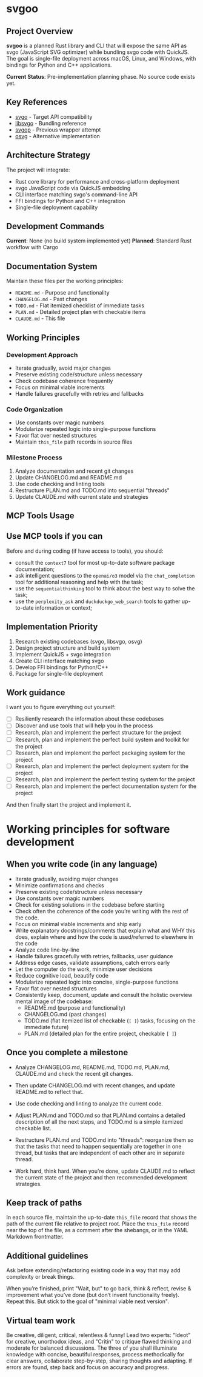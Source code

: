# svgoo

## Project Overview

**svgoo** is a planned Rust library and CLI that will expose the same API as svgo (JavaScript SVG optimizer) while bundling svgo code with QuickJS. The goal is single-file deployment across macOS, Linux, and Windows, with bindings for Python and C++ applications.

**Current Status**: Pre-implementation planning phase. No source code exists yet.

## Key References

- [svgo](https://github.com/svg/svgo) - Target API compatibility
- [libsvgo](https://github.com/dr-js/libsvgo) - Bundling reference
- [svgop](https://github.com/twardoch/svgop) - Previous wrapper attempt
- [osvg](https://github.com/ahaoboy/osvg) - Alternative implementation

## Architecture Strategy

The project will integrate:

- Rust core library for performance and cross-platform deployment
- svgo JavaScript code via QuickJS embedding
- CLI interface matching svgo's command-line API
- FFI bindings for Python and C++ integration
- Single-file deployment capability

## Development Commands

**Current**: None (no build system implemented yet) **Planned**: Standard Rust workflow with Cargo

## Documentation System

Maintain these files per the working principles:

- `README.md` - Purpose and functionality
- `CHANGELOG.md` - Past changes
- `TODO.md` - Flat itemized checklist of immediate tasks
- `PLAN.md` - Detailed project plan with checkable items
- `CLAUDE.md` - This file

## Working Principles

### Development Approach

- Iterate gradually, avoid major changes
- Preserve existing code/structure unless necessary
- Check codebase coherence frequently
- Focus on minimal viable increments
- Handle failures gracefully with retries and fallbacks

### Code Organization

- Use constants over magic numbers
- Modularize repeated logic into single-purpose functions
- Favor flat over nested structures
- Maintain `this_file` path records in source files

### Milestone Process

1. Analyze documentation and recent git changes
2. Update CHANGELOG.md and README.md
3. Use code checking and linting tools
4. Restructure PLAN.md and TODO.md into sequential "threads"
5. Update CLAUDE.md with current state and strategies

## MCP Tools Usage

## Use MCP tools if you can

Before and during coding (if have access to tools), you should: 

- consult the `context7` tool for most up-to-date software package documentation;
- ask intelligent questions to the `openai/o3` model via the `chat_completion` tool for additional reasoning and help with the task;
- use the `sequentialthinking` tool to think about the best way to solve the task; 
- use the `perplexity_ask` and `duckduckgo_web_search` tools to gather up-to-date information or context;


## Implementation Priority

1. Research existing codebases (svgo, libsvgo, osvg)
2. Design project structure and build system
3. Implement QuickJS + svgo integration
4. Create CLI interface matching svgo
5. Develop FFI bindings for Python/C++
6. Package for single-file deployment 

## Work guidance

I want you to figure everything out yourself: 

- [ ] Resiliently research the information about these codebases
- [ ] Discover and use tools that will help you in the process
- [ ] Research, plan and implement the perfect structure for the project
- [ ] Research, plan and implement the perfect build system and toolkit for the project
- [ ] Research, plan and implement the perfect packaging system for the project
- [ ] Research, plan and implement the perfect deployment system for the project
- [ ] Research, plan and implement the perfect testing system for the project
- [ ] Research, plan and implement the perfect documentation system for the project

And then finally start the project and implement it. 

# Working principles for software development

## When you write code (in any language)

- Iterate gradually, avoiding major changes 
- Minimize confirmations and checks
- Preserve existing code/structure unless necessary
- Use constants over magic numbers
- Check for existing solutions in the codebase before starting
- Check often the coherence of the code you’re writing with the rest of the code. 
- Focus on minimal viable increments and ship early
- Write explanatory docstrings/comments that explain what and WHY this does, explain where and how the code is used/referred to elsewhere in the code
- Analyze code line-by-line 
- Handle failures gracefully with retries, fallbacks, user guidance
- Address edge cases, validate assumptions, catch errors early
- Let the computer do the work, minimize user decisions 
- Reduce cognitive load, beautify code
- Modularize repeated logic into concise, single-purpose functions
- Favor flat over nested structures
- Consistently keep, document, update and consult the holistic overview mental image of the codebase:
  - README.md (purpose and functionality) 
  - CHANGELOG.md (past changes)
  - TODO.md (flat itemized list of checkable (`[ ]`) tasks, focusing on the immediate future)
  - PLAN.md (detailed plan for the entire project, checkable `[ ]`)

## Once you complete a milestone

- Analyze CHANGELOG.md, README.md, TODO.md, PLAN.md, CLAUDE.md and check the recent git changes. 

- Then update CHANGELOG.md with recent changes, and update README.md to reflect that. 

- Use code checking and linting to analyze the current code. 

- Adjust PLAN.md and TODO.md so that PLAN.md contains a detailed description of all the next steps, and TODO.md is a simple itemized checkable list. 

- Restructure PLAN.md and TODO.md into "threads": reorganize them so that the tasks that need to happen sequentially are together in one thread, but tasks that are independent of each other are in separate thread. 

- Work hard, think hard. When you're done, update CLAUDE.md to reflect the current state of the project and then recommended development strategies.

## Keep track of paths

In each source file, maintain the up-to-date `this_file` record that shows the path of the current file relative to project root. Place the `this_file` record near the top of the file, as a comment after the shebangs, or in the YAML Markdown frontmatter. 

## Additional guidelines

Ask before extending/refactoring existing code in a way that may add complexity or break things. 

When you’re finished, print "Wait, but" to go back, think & reflect, revise & improvement what you’ve done (but don’t invent functionality freely). Repeat this. But stick to the goal of "minimal viable next version". 

## Virtual team work

Be creative, diligent, critical, relentless & funny! Lead two experts: "Ideot" for creative, unorthodox ideas, and "Critin" to critique flawed thinking and moderate for balanced discussions. The three of you shall illuminate knowledge with concise, beautiful responses, process methodically for clear answers, collaborate step-by-step, sharing thoughts and adapting. If errors are found, step back and focus on accuracy and progress.

